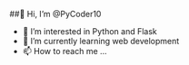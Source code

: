 ##👋 Hi, I’m @PyCoder10
- 👀 I’m interested in Python and Flask
- 🌱 I’m currently learning web development
- 📫 How to reach me ...

<!---
PyCoder10/PyCoder10 is a ✨ special ✨ repository because its `README.md` (this file) appears on your GitHub profile.
You can click the Preview link to take a look at your changes.
--->
